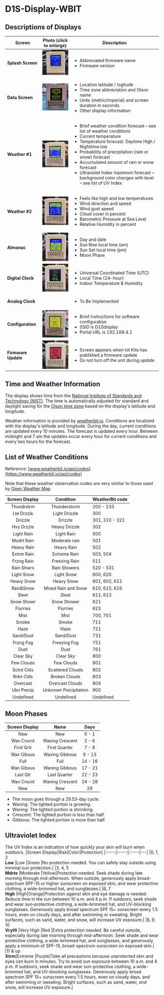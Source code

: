 # D1S-Display-WBIT

## Descriptions of Displays

|Screen |Photo (click to enlarge)|Description|
|----|:----:|----|
|**Splash Screen**|<img src="/images/Splash Screen.jpg" width="100px"/>| <ul><li>Abbreviated firmware name </li> <li>Firmware version</li></ul> |
|**Data Screen**|<img src="/images/Data Screen.jpg" width="100px">| <ul><li> Location latitude / logitude </li><li> Time zone abbreviation and Olson name </li> <li>Units (metric/imperial) and screen duration in seconds </li> <li>Other display information</li></ul>|
|**Weather #1** |<img src="/images/First Weather Screen.jpg" width="100px"/> | <ul><li>Brief weather condition forecast – see list of weather conditions </li> <li>Current temperature </li> <li>Temperature forecast: Daytime High / Nighttime low  </li> <li>Probability of precipitation (rain or snow) forecast </li> <li>Accumulated amount of rain or snow forecast </li> <li>Ultraviolet Index maximum forecast – background color changes with level – see list of UV Index</li></ul>| 
|**Weather #2**|<img src="/images/Second Weather Screen.jpg" width="100px"/> | <ul><li>Feels like high and low temperatures </li> <li>Wind direction and speed</li> <li>Wind gust speed </li> <li>Cloud cover in percent </li> <li>Barometric Pressure at Sea Level </li> <li>Relative Humidity in percent</li></ul>| 
|**Almanac**|<img src="/images/Almanac Screen.jpg" width="100px"/> | <ul><li>Day and date</li> <li>Sun Rise local time (am)</li> <li>Sun Set local time (pm) </li> <li>Moon Phase</li></ul> |
|**Digital Clock**|<img src="/images/Time-Temp Screen.jpg" width="100px"/> | <ul><li>Universal Coordinated Time (UTC) </li> <li>Local Time (24-hour) </li> <li>Indoor Temperature & Humidity</li></ul>| 
|**Analog Clock**| | <ul><li>To Be Implemented</li></ul> | 
|**Configuration**|<img src="/images/Config Screen.jpg" width = "100px"/>| <ul><li>Brief instructions for software configuration </li> <li>SSID is D1Sdisplay </li> <li>Portal URL is 192.168.4.1 </li></ul>|
|**Firmware Update**|<img src="/images/Update Screen.jpg" width="100px"/> | <ul><li>Screen appears when Iot Kits has published a firmware update </li> <li>Do not turn off the unit during update </li></ul>|

## Time and Weather Information
The display shows time from the [National Institute of Standards and Technology (NIST)](https://en.wikipedia.org/wiki/National_Institute_of_Standards_and_Technology). The time is automatically adjusted for standard and daylight saving for the [Olson time zone](https://en.wikipedia.org/wiki/Tz_database) based on the display's latitude and longitude. 

Weather information is provided by [weatherbit.io](https://www.weatherbit.io/). Conditions are localized with the display's latitude and longitude. During the day, current conditions are updated every 10 minutes. The forecast is updated every hour. Between midnight and 7 am the updates occur every hour for current conditions and every two hours for the forecast.

## List of Weather Conditions
Reference: [www.weatherbit.io/api/codes](https://www.weatherbit.io/api/codes)

Note that these weather observation codes are very similar to those used by [Open Weather Map](https://openweathermap.org/weather-conditions)

|Screen Display|Condition|WeatherBit code|
|:---:|:---:|----|
|Thundrstrm |Thunderstorm  | 200 - 233 |
|Lte Drzzle |Light Drizzle | 300|
|Drizzle    |Drizzle       | 301, 310 - 321 |
|Hvy Drzzle |Heavy Drizzle | 302|
|Light Rain |Light Rain    | 500|
|Modrt Rain |Moderate rain | 501|
|Heavy Rain |Heavy Rain    | 502|
|Extrm Rain |Extreme Rain  | 503, 504 |
|Frzng Rain |Freezing Rain | 511|
|Rain Shwrs |Rain Showers  | 520 - 531 |
|Light Snow |Light Snow    | 600, 620 |
|Heavy Snow |Heavy Snow    | 601, 602, 622 |
|Rain&Snow  |Mixed Rain and Snow | 610, 615, 616|
|Sleet      |Sleet         | 611, 613|
|Snow Showr |Snow Shower   | 621|
|Flurries   |Flurries      | 623|
|Mist       |Mist          | 700, 701|
|Smoke      |Smoke         | 711|
|Haze       |Haze          | 721|
|Sand/Dust  |Sand/Dust     | 731|
|Frzng Fog  |Freezing Fog  | 751|
|Dust       |Dust          | 761|
|Clear Sky  |Clear Sky     | 800|
|Few Clouds |Few Clouds    | 801|
|Sctrd Clds |Scattered Clouds | 802|
|Brkn Clds  |Broken Clouds | 803|
|Overcast   |Overcast Clouds | 804|
|Ukn Precip |Unknown Precipitation | 900|
|Undefined  |Undefined     | Undefined|

## Moon Phases

|Screen Display|Name|Days|
|:----:|:----:|:----:|
|New       |New             |0 - 1|
|Wax Crscnt| Waxing Crescent| 2 - 6|
|First Qrtr| First Quarter  | 7 - 8|
|Wax Gibous| Waxing Gibbous | 9 - 13|
|Full      | Full           |14 - 16|
|Wan Gibous| Waning Gibbous |17 - 21|
|Last Qtr  | Last Quarter   |22 - 23|
|Wan Crscnt| Waning Crescent|24 - 28|
|New       | New            |29|
* The moon goes through a 29.53-day cycle.
* Waxing: The lighted portion is growing. 
* Waning: The lighted portion is shrinking.
* Crescent: The lighted portion is less than half. 
* Gibbous: The lighted portion is more than half.

## Ultraviolet Index
The UV Index is an indication of how quickly your skin will burn when outdoors.
|Screen Display|Risk|Color|Protection|
|:----:|:----:|:----:|---|
|0, 1, 2</br>**Low**     |Low        |Green |No protection needed. You can safely stay outside using minimal sun protection.|
|3, 4, 5</br>**Mdrte**   |Moderate   |Yellow|Protection needed. Seek shade during late morning through mid-afternoon. When outside, generously apply broad-spectrum SPF-15 or higher sunscreen on exposed skin, and wear protective clothing, a wide-brimmed hat, and sunglasses.|
|6, 7</br>**High**    |High|Orange|Protection against skin and eye damage is needed. Reduce time in the sun between 10 a.m. and 4 p.m. If outdoors, seek shade and wear sun-protective clothing, a wide-brimmed hat, and UV-blocking sunglasses. Generously apply broad spectrum SPF 15+ sunscreen every 1.5 hours, even on cloudy days, and after swimming or sweating. Bright surfaces, such as sand, water, and snow, will increase UV exposure.|
|8, 9, 10</br>**VryHi**  |Very High  |Red   |Extra protection needed. Be careful outside, especially during late morning through mid-afternoon. Seek shade and wear protective clothing, a wide-brimmed hat, and sunglasses, and generously apply a minimum of  SPF-15, broad-spectrum sunscreen on exposed skin.|
|11 & up</br>**Xtrm**|Extreme    |Purple|Take all precautions because unprotected skin and eyes can burn in minutes. Try to avoid sun exposure between 10 a.m. and 4 p.m. If outdoors, seek shade and wear sun-protective clothing, a wide-brimmed hat, and UV-blocking sunglasses. Generously apply broad spectrum SPF 15+ sunscreen every 1.5 hours, even on cloudy days, and after swimming or sweating. Bright surfaces, such as sand, water, and snow, will increase UV exposure.|
